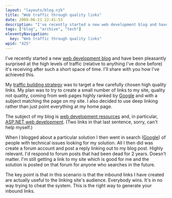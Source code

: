 ```yaml
---
layout: "layouts/blog.njk"
title: "Web traffic through quality links"
date: 2009-06-21 22:41:53
description: "I've recently started a new web development blog and have been pleasantly surprised at the high levels of traffic (relative to anything I've done before) it's receiving after such a short space of time"
tags: ["blog", "archive", "tech"]
eleventyNavigation:
  key: "Web traffic through quality links"
wpid: "425"
---
```


I've recently started a new <a title="web development blog" href="https://dinowebs.net" target="_self">web development blog</a> and have been pleasantly surprised at the high levels of traffic (relative to anything I've done before) it's receiving after such a short space of time. I'll share with you how I've achieved this.

My <a title="traffic building strategy" href="https://www.chrissmithmarketing.com" target="_self">traffic building strategy</a> was to target a few carefully chosen high quality links. My plan was to try to create a small number of links to my site, quality not quatity, coming from web pages highly ranked by <a title="Google" href="https://www.google.co.uk" target="_blank">Google</a> and with a subject matching the page on my site. I also decided to use deep linking rather than just point everything at my home page.

The subject of my blog is <a title="web development resources" href="https://dinowebs.net" target="_self">web development resources</a> and, in particular, <a title="ASP.NET web development" href="https://dinowebs.net" target="_self">ASP.NET web development</a>. (Two links in that last sentence, sorry, can't help myself.)

When I blogged about a particular solution I then went in search (<a title="Google" href="https://www.google.co.uk" target="_blank">Google</a>) of people with technical issues looking for my solution. All I then did was create a forum account and post a reply linking out to my blog post. Highly relevant. I'd respond to forum posts that had been dead for 2 years. Doesn't matter. I'm still getting a link to my site which is good for me and the solution is posted on that forum for anyone who searches in the future.

The key point is that in this scenario is that the inbound links I have created are actually useful to the linking site's audience. Everybody wins. It's in no way trying to cheat the system. This is the right way to generate your inbound links.
